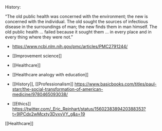 History:

“The old public health was concerned with the environment; the new is concerned with the individual. The old sought the sources of infectious disease in the surroundings of man; the new finds them in man himself. The old public health … failed because it sought them … in every place and in every thing where they were not.”

- https://www.ncbi.nlm.nih.gov/pmc/articles/PMC2791244/

- [[Improvement science]]
- [[Healthcare]]
- [[Healthcare analogy with education]]

- [[History]], [[Professionalism]] https://www.basicbooks.com/titles/paul-starr/the-social-transformation-of-american-medicine/9780465093038/

- [[Ethics]] https://twitter.com/_Eric_Reinhart/status/1560238389420388353?t=9IPCdx2wMcxty3DvxvVY_g&s=19

[[Healthcare]]
